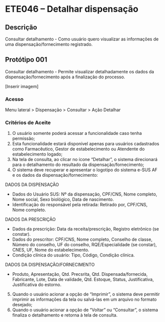 # ETE046 – Detalhar dispensação <!-- Estou criando do zero este .md de acordo com o docx. -->

## Descrição 
Consultar detalhamento - Como usuário quero visualizar as informações de uma dispensação/fornecimento registrado. 

## Protótipo 001 

Consultar detalhamento - Permite visualizar detalhadamente os dados da dispensação/fornecimento após a finalização do processo.   

[Inserir imagem]

### Acesso 
Menu lateral > Dispensação > Consultar > Ação Detalhar 

### Critérios de Aceite 

1. O usuário somente poderá acessar a funcionalidade caso tenha permissão;  
2. Esta funcionalidade estará disponível apenas para usuários cadastrados como Farmacêutico, Gestor de estabelecimento ou Atendente do estabelecimento logado; 
3. Na tela de consulta, ao clicar no ícone “Detalhar”, o sistema direcionará para o detalhamento do resultado da dispensação/fornecimento; 
4. O sistema deve recuperar e apresentar o logotipo do sistema e-SUS AF e os dados da dispensação/fornecimento: 

DADOS DA DISPENSAÇÃO 

- Dados do Usuário SUS: Nº da dispensação, CPF/CNS, Nome completo, Nome social, Sexo biológico, Data de nascimento. 
- Identificação do responsável pela retirada: Retirado por, CPF/CNS, Nome completo. 

DADOS DA PRESCRIÇÃO 

- Dados da prescrição: Data da receita/prescrição, Registro eletrônico (se constar).
- Dados do prescritor: CPF/CNS, Nome completo, Conselho de classe, Número do conselho, UF do conselho, RQE/Especialidade (se constar), CNES, UF, Nome do estabelecimento. 
- Condição clínica do usuário: Tipo, Código, Condição clínica. 

DADOS DA DISPENSAÇÃO/FORNECIMENTO 

- Produto, Apresentação, Qtd. Precsrita, Qtd. Dispensada/fornecida, Fabricante, Lote, Data de validade, Qtd. Estoque, Status, Justificativa, Justificativa do estorno. 
5. Quando o usuário acionar a opção de “Imprimir”, o sistema deve permitir imprimir as informações da tela ou salvá-las em um arquivo no formato desejado;  
6. Quando o usuário acionar a opção de “Voltar” ou “Consultar”, o sistema finaliza o detalhamento e retorna à tela de consulta.   